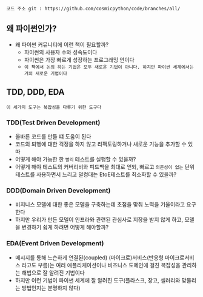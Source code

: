 `
코드 주소 git : https://github.com/cosmicpython/code/branches/all/
`

## 왜 파이썬인가?

- 왜 파이썬 커뮤니티에 이런 책이 필요할까?
    - 파이썬의 사용자 수와 성숙도이다
    - 파이썬은 가장 빠르게 성장하는 프로그래밍 언이다
    - `이 책에서 논의 하는 기법은 모두 새로운 기법이 아니다. 하지만 파이썬 세계에서는 거의 새로운 기법이다`

## TDD, DDD, EDA

`이 세가지 도구는 복잡성을 다루기 위한 도구다`

### TDD(Test Driven Development)

- 올바른 코드를 만들 떄 도움이 된다
- 코드의 퇴행에 대한 걱정을 하지 않고 리팩토링하거나 새로운 기능을 추가할 수 있따
- 어떻게 해야 가능한 한 `빨리` 테스트를 실행할 수 있을까?
- 어떻게 해야 테스트의 커버리비와 피드백을 최대로 얻되, 빠르고 `의존성이 없는` 단위 테스트를 사용하면서 느리고 덜컹대는 EtoE테스트를 최소화할 수 있을까?

### DDD(Domain Driven Development)

- 비지니스 모델에 대한 좋은 모델을 구축하는데 초점을 맞춰 노력을 기울이라고 요구한다
- 하지만 우리가 만든 모델이 인프라와 관련된 관심사로 지장을 받지 않게 하고, 모델을 변경하기 쉽게 하려면 어떻게 해야할까?

### EDA(Event Driven Development)

- 메시지를 통해 느슨하게 연결된(coupled) (마이크로)서비스(반응형 마이크로서비스 라고도 부름)는 여러 애플리케이션이나 비즈니스 도메인에 걸친 복잡성을 관리하는 해법으로 잘 알려진 기법이다
- 하지만 이런 기법이 파이썬 세계에 잘 알려진 도구(플라스크, 장고, 셀러리와 맞물리는 방법인지는 분명하지 않다)